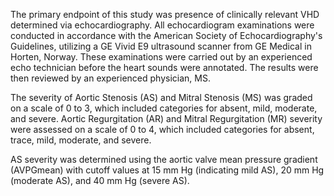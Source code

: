 The primary endpoint of this study was presence of clinically relevant VHD determined via  echocardiography. All echocardiogram examinations were conducted in accordance with the American Society of Echocardiography's Guidelines, utilizing a GE Vivid E9 ultrasound scanner from GE Medical in Horten, Norway. These examinations were carried out by an experienced echo technician before the heart sounds were annotated. The results were then reviewed by an experienced physician, MS.

The severity of Aortic Stenosis (AS) and Mitral Stenosis (MS) was graded on a scale of 0 to 3, which included categories for absent, mild, moderate, and severe. Aortic Regurgitation (AR) and Mitral Regurgitation (MR) severity were assessed on a scale of 0 to 4, which included categories for absent, trace, mild, moderate, and severe.

AS severity was determined using the aortic valve mean pressure gradient (AVPGmean) with cutoff values at 15 mm Hg (indicating mild AS), 20 mm Hg (moderate AS), and 40 mm Hg (severe AS).